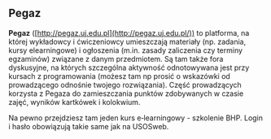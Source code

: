 ## Pegaz

**Pegaz** ([http://pegaz.uj.edu.pl](http://pegaz.uj.edu.pl/)) to platforma, na której wykładowcy i ćwiczeniowcy umieszczają materiały (np. zadania, kursy elearningowe) i ogłoszenia (m.in. zasady zaliczenia czy terminy egzaminów) związane z danym przedmiotem. Są tam także fora dyskusyjne, na których
szczególna aktywność odnotowywana jest przy kursach z programowania (możesz tam np prosić o wskazówki od prowadzącego odnośnie twojego rozwiązania). Część prowadzących korzysta z Pegaza do zamieszczania punktów zdobywanych w czasie zajęć, wyników kartkówek i kolokwium. 

Na pewno przejdziesz tam jeden kurs e‐learningowy - szkolenie BHP. Login i hasło obowiązują  takie same jak na USOSweb.

